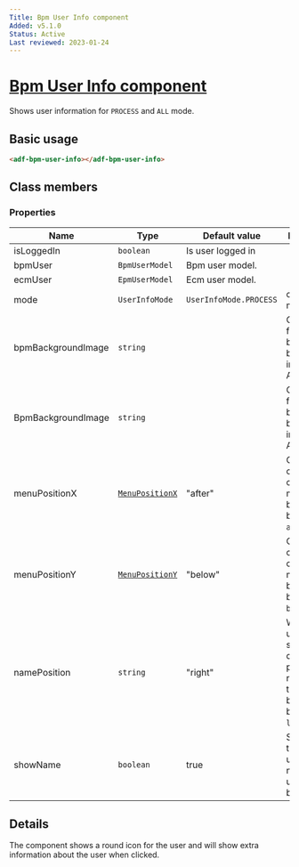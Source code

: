 ```yaml
---
Title: Bpm User Info component
Added: v5.1.0
Status: Active
Last reviewed: 2023-01-24
---
```


# [Bpm User Info component](../../../lib/process-services/src/lib/bpm-user-info/bpm-user-info.component.ts "Defined in bpmuser-info.component.ts")

Shows user information for `PROCESS` and `ALL` mode.

## Basic usage

```html
<adf-bpm-user-info></adf-bpm-user-info>
```

## Class members

### Properties

| Name | Type | Default value | Description |
| ---- | ---- | ------------- | ----------- |
| isLoggedIn | `boolean` | Is user logged in |
| bpmUser | `BpmUserModel` | Bpm user model. |
| ecmUser | `EpmUserModel` | Ecm user model. |
| mode | `UserInfoMode` | `UserInfoMode.PROCESS` | current mode. |
| bpmBackgroundImage | `string` |  | Custom path for the background banner image for APS users. |
| BpmBackgroundImage | `string` |  | Custom path for the background banner image for ACS users. |
| menuPositionX | [`MenuPositionX`](https://github.com/angular/components/blob/master/src/material/menu/menu-positions.ts) | "after" | Custom choice for opening the menu at the bottom. Can be `before` or `after`. |
| menuPositionY | [`MenuPositionY`](https://github.com/angular/components/blob/master/src/material/menu/menu-positions.ts) | "below" | Custom choice for opening the menu at the bottom. Can be `above` or `below`. |
| namePosition | `string` | "right" | When the username is shown, this defines its position relative to the user info button. Can be `right` or `left`. |
| showName | `boolean` | true | Shows/hides the username next to the user info button. |

## Details

The component shows a round icon for the user and will show extra information about
the user when clicked.
